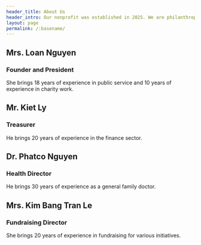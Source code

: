 ```yaml
---
header_title: About Us
header_intro: Our nonprofit was established in 2025. We are philanthropists looking to give back to impoverished communities and commit to good deeds in the world.
layout: page
permalink: /:basename/
---
```

## Mrs. Loan Nguyen
### Founder and President
She brings 18 years of experience in public service and 10 years of experience in charity work.

## Mr. Kiet Ly
### Treasurer
He brings 20 years of experience in the finance sector.

## Dr. Phatco Nguyen
### Health Director
He brings 30 years of experience as a general family doctor.

## Mrs. Kim Bang Tran Le
### Fundraising Director
She brings 20 years of experience in fundraising for various initiatives.